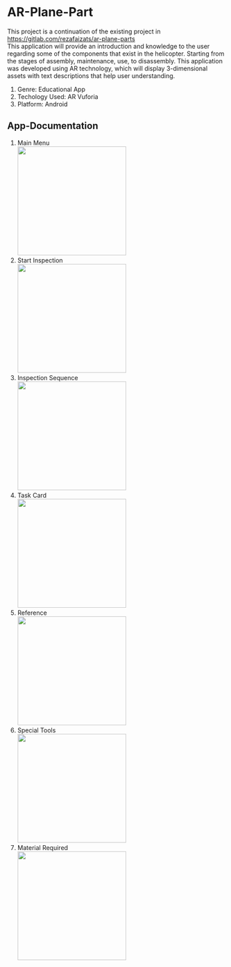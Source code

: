 # AR-Plane-Part
This project is a continuation of the existing project in https://gitlab.com/rezafaizats/ar-plane-parts<br>
This application will provide an introduction and knowledge to the user regarding some of the components that exist in the helicopter. Starting from the stages of assembly, maintenance, use, to disassembly. This application was developed using AR technology, which will display 3-dimensional assets with text descriptions that help user understanding.
1. Genre: Educational App
2. Techology Used: AR Vuforia
3. Platform: Android

## App-Documentation
1. Main Menu<br>
<img src="https://user-images.githubusercontent.com/57122816/165280137-971f4010-6b9f-4eb0-ad4e-0005b24b93a2.png" height="250"><br>
2. Start Inspection<br>
<img src="https://user-images.githubusercontent.com/57122816/165280222-0fd4d32f-b72a-4ab0-b1c2-ead13d83691a.png" height="250"><br>
3. Inspection Sequence<br>
<img src="https://user-images.githubusercontent.com/57122816/165280320-b52e9b60-ccf1-45ea-ab30-85a95afd06c4.png" height="250"><br>
4. Task Card<br>
<img src="https://user-images.githubusercontent.com/57122816/165280385-6e4e50c6-2b2c-4e57-a130-00c345ac850e.png" height="250"><br>
5. Reference<br>
<img src="https://user-images.githubusercontent.com/57122816/165280425-06cc769d-84e8-42d4-a111-f324f2dc3fa6.png" height="250"><br>
6. Special Tools<br>
<img src="https://user-images.githubusercontent.com/57122816/165280474-c1643282-73a3-40ca-b2d0-a4b01d7a14fe.png" height="250"><br>
7. Material Required<br>
<img src="https://user-images.githubusercontent.com/57122816/165280529-3e450924-b1d2-4bf8-a0ef-d760e40a8cce.png" height="250"><br>
